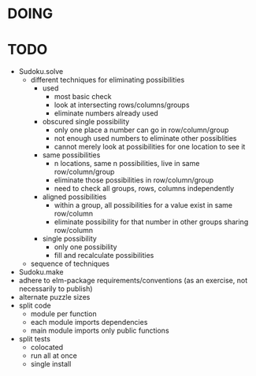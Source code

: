 # DOING

# TODO

+ Sudoku.solve
  + different techniques for eliminating possibilities
    + used
      + most basic check
      + look at intersecting rows/columns/groups
      + eliminate numbers already used
    + obscured single possibility
      + only one place a number can go in row/column/group
      + not enough used numbers to eliminate other possiblities
      + cannot merely look at possibilities for one location to see it
    + same possibilities
      + n locations, same n possibilities, live in same row/column/group
      + eliminate those possibilities in row/column/group
      + need to check all groups, rows, columns independently
    + aligned possibilities
      + within a group, all possibilities for a value exist in same row/column
      + eliminate possibility for that number in other groups sharing row/column
    + single possibility
      + only one possibility
      + fill and recalculate possibilities
  + sequence of techniques
+ Sudoku.make
+ adhere to elm-package requirements/conventions (as an exercise, not necessarily to publish)
+ alternate puzzle sizes
+ split code
  + module per function
  + each module imports dependencies
  + main module imports only public functions
+ split tests
  + colocated
  + run all at once
  + single install
